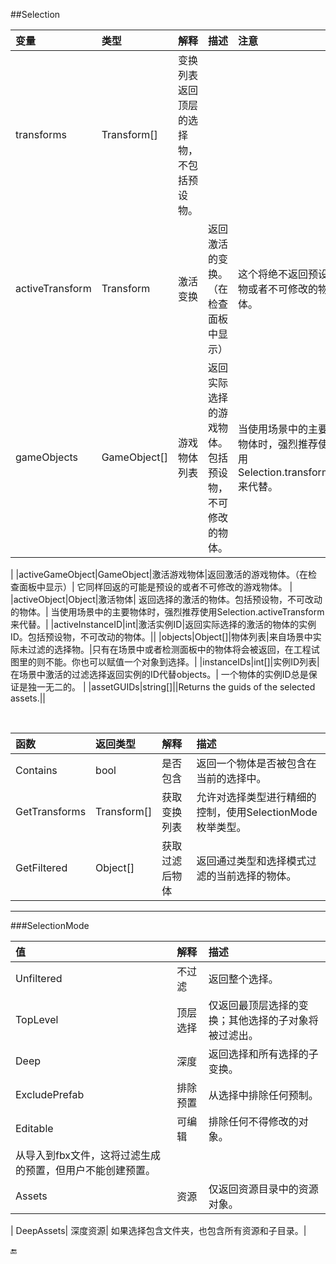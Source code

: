 ##Selection



|变量|类型|解释|描述|注意|
|:--|:--|:--|:--|:--|
|transforms|Transform[]|变换列表	返回顶层的选择物，不包括预设物。||	|activeTransform|Transform|激活变换|返回激活的变换。（在检查面板中显示）|这个将绝不返回预设物或者不可修改的物体。|
|gameObjects|GameObject[]|游戏物体列表|返回实际选择的游戏物体。包括预设物，不可修改的物体。|当使用场景中的主要物体时，强烈推荐使用Selection.transforms来代替。|
|activeGameObject|GameObject|激活游戏物体|返回激活的游戏物体。（在检查面板中显示）|	它同样回返的可能是预设的或者不可修改的游戏物体。|
|activeObject|Object|激活物体|	返回选择的激活的物体。包括预设物，不可改动的物体。|	当使用场景中的主要物体时，强烈推荐使用Selection.activeTransform来代替。|
|activeInstanceID|int|激活实例ID|返回实际选择的激活的物体的实例ID。包括预设物，不可改动的物体。||
|objects|Object[]|物体列表|来自场景中实际未过滤的选择物。|只有在场景中或者检测面板中的物体将会被返回，在工程试图里的则不能。你也可以赋值一个对象到选择。|
|instanceIDs|int[]|实例ID列表|在场景中激活的过滤选择返回实例的ID代替objects。|	一个物体的实例ID总是保证是独一无二的。|
|assetGUIDs|string[]||Returns the guids of the selected assets.||


&emsp;

|函数|返回类型|解释|描述|
|:--|:--|:--|:--|
|Contains|bool|是否包含|返回一个物体是否被包含在当前的选择中。|
|GetTransforms|	Transform[]|获取变换列表|	允许对选择类型进行精细的控制，使用SelectionMode枚举类型。|
|GetFiltered|Object[]|获取过滤后物体|返回通过类型和选择模式过滤的当前选择的物体。|


---

###SelectionMode

|值|解释|描述|
|:--|:--|:--|
|Unfiltered|不过滤|返回整个选择。|
|TopLevel|顶层选择|仅返回最顶层选择的变换；其他选择的子对象将被过滤出。|
|Deep|深度|返回选择和所有选择的子变换。|
|ExcludePrefab|排除预置|从选择中排除任何预制。|
|Editable|可编辑|排除任何不得修改的对象。从导入到fbx文件，这将过滤生成的预置，但用户不能创建预置。|
|Assets|资源|仅返回资源目录中的资源对象。|
|DeepAssets|	深度资源|	如果选择包含文件夹，也包含所有资源和子目录。|


🔚

